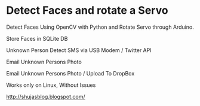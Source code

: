 # Detect Faces and rotate a Servo
Detect Faces Using OpenCV with Python and Rotate Servo through Arduino.

Store Faces in SQLite DB

Unknown Person Detect SMS via USB Modem / Twitter API

Email Unknown Persons Photo

Email Unknown Persons Photo / Upload To DropBox

Works only on Linux, Without Issues 

http://shujasblog.blogspot.com/




